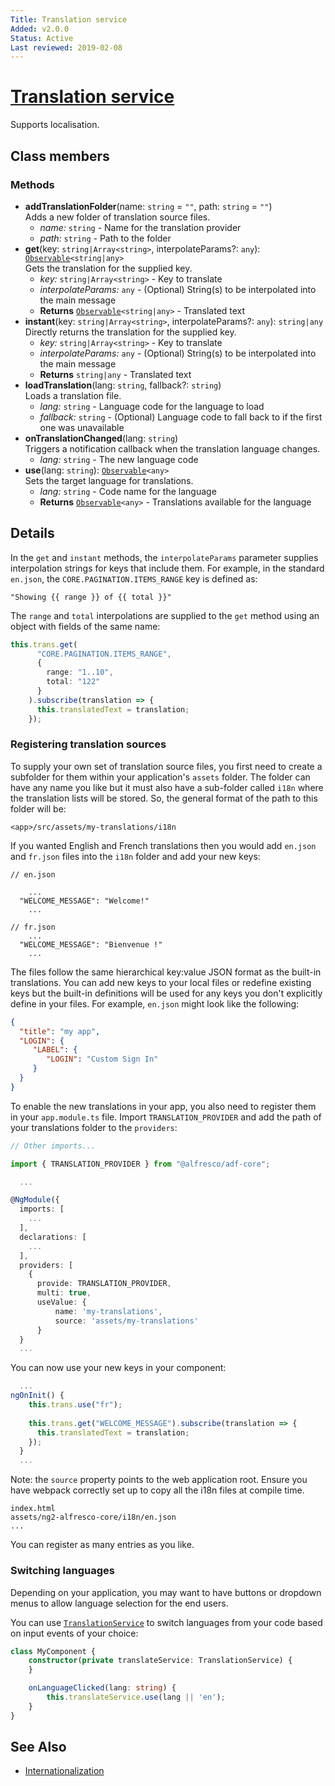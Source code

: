 ```yaml
---
Title: Translation service
Added: v2.0.0
Status: Active
Last reviewed: 2019-02-08
---
```


# [Translation service](lib/core/src/lib/services/translation.service.ts "Defined in translation.service.ts")

Supports localisation.

## Class members

### Methods

-   **addTranslationFolder**(name: `string` = `""`, path: `string` = `""`)<br/>
    Adds a new folder of translation source files.
    -   _name:_ `string`  - Name for the translation provider
    -   _path:_ `string`  - Path to the folder
-   **get**(key: `string|Array<string>`, interpolateParams?: `any`): [`Observable`](http://reactivex.io/documentation/observable.html)`<string|any>`<br/>
    Gets the translation for the supplied key.
    -   _key:_ `string|Array<string>`  - Key to translate
    -   _interpolateParams:_ `any`  - (Optional) String(s) to be interpolated into the main message
    -   **Returns** [`Observable`](http://reactivex.io/documentation/observable.html)`<string|any>` - Translated text
-   **instant**(key: `string|Array<string>`, interpolateParams?: `any`): `string|any`<br/>
    Directly returns the translation for the supplied key.
    -   _key:_ `string|Array<string>`  - Key to translate
    -   _interpolateParams:_ `any`  - (Optional) String(s) to be interpolated into the main message
    -   **Returns** `string|any` - Translated text
-   **loadTranslation**(lang: `string`, fallback?: `string`)<br/>
    Loads a translation file.
    -   _lang:_ `string`  - Language code for the language to load
    -   _fallback:_ `string`  - (Optional) Language code to fall back to if the first one was unavailable
-   **onTranslationChanged**(lang: `string`)<br/>
    Triggers a notification callback when the translation language changes.
    -   _lang:_ `string`  - The new language code
-   **use**(lang: `string`): [`Observable`](http://reactivex.io/documentation/observable.html)`<any>`<br/>
    Sets the target language for translations.
    -   _lang:_ `string`  - Code name for the language
    -   **Returns** [`Observable`](http://reactivex.io/documentation/observable.html)`<any>` - Translations available for the language

## Details

In the `get` and `instant` methods, the `interpolateParams` parameter supplies
interpolation strings for keys that include them. For example, in the standard
`en.json`, the `CORE.PAGINATION.ITEMS_RANGE` key is defined as:

<!-- {% raw %} -->

    "Showing {{ range }} of {{ total }}"

<!-- {% endraw %} -->

The `range` and `total` interpolations are supplied to the `get` method using
an object with fields of the same name:

```ts
this.trans.get(
      "CORE.PAGINATION.ITEMS_RANGE",
      {
        range: "1..10",
        total: "122"
      }
    ).subscribe(translation => {
      this.translatedText = translation;
    });
```

### Registering translation sources

To supply your own set of translation source files, you
first need to create a subfolder for them within your application's
`assets` folder. The folder can have any name you like but it must also have
a sub-folder called `i18n` where the translation lists will be stored. So, the
general format of the path to this folder will be:

`<app>/src/assets/my-translations/i18n`

If you wanted English and French translations then you would add
`en.json` and `fr.json` files into the `i18n` folder and add your new keys:

    // en.json

        ...
      "WELCOME_MESSAGE": "Welcome!"
        ...

    // fr.json
        ...
      "WELCOME_MESSAGE": "Bienvenue !"
        ...

The files follow the same hierarchical key:value JSON format as the built-in translations.
You can add new keys to your local files or redefine existing keys but the built-in definitions
will be used for any keys you don't explicitly define in your files. For example, `en.json` might
look like the following:

```json
{
  "title": "my app",
  "LOGIN": {
     "LABEL": {
        "LOGIN": "Custom Sign In"
     }
  }
}
```

To enable the new translations in your app, you also need to register them in your
`app.module.ts` file. Import `TRANSLATION_PROVIDER` and add the path of your
translations folder to the `providers`:

```ts
// Other imports...

import { TRANSLATION_PROVIDER } from "@alfresco/adf-core";

  ...

@NgModule({
  imports: [
    ...
  ],
  declarations: [
    ...
  ],
  providers: [
    {
      provide: TRANSLATION_PROVIDER,
      multi: true,
      useValue: {
          name: 'my-translations',
          source: 'assets/my-translations'
      }
  }
  ...
```

You can now use your new keys in your component:

```ts
  ...
ngOnInit() {
    this.trans.use("fr");
    
    this.trans.get("WELCOME_MESSAGE").subscribe(translation => {
      this.translatedText = translation;
    });
  }
  ...
```

Note: the `source` property points to the web application root. Ensure you have
webpack correctly set up to copy all the i18n files at compile time.

```text
index.html
assets/ng2-alfresco-core/i18n/en.json
...
```

You can register as many entries as you like.

### Switching languages

Depending on your application, you may want to have buttons or dropdown menus to allow language selection for the end users.

You can use [`TranslationService`](../../core/services/translation.service.md) to switch languages from your code based on input events of your choice:

```ts
class MyComponent {
    constructor(private translateService: TranslationService) {
    }

    onLanguageClicked(lang: string) {
        this.translateService.use(lang || 'en');
    }
}
```

## See Also

-   [Internationalization](../../user-guide/internationalization.md)
